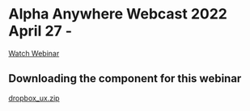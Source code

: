# Alpha Anywhere Webcast 2022 April 27 - 

[Watch Webinar]()

## Downloading the component for this webinar

[dropbox_ux.zip]()